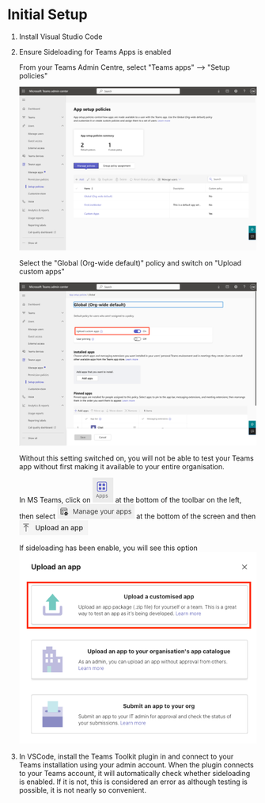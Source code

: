 # Initial Setup

1. Install Visual Studio Code
1. Ensure Sideloading for Teams Apps is enabled

   From your Teams Admin Centre, select "Teams apps" --> "Setup policies"

   ![Teams Setup Policies](../img/teams_setup_policies.png)

   Select the "Global (Org-wide default)" policy and switch on "Upload custom apps"

   ![Upload custom apps](../img/upload_custom_apps.png)

   Without this setting switched on, you will not be able to test your Teams app without first making it available to your entire organisation.

   In MS Teams, click on <img src="../img/icon_apps.png" /> at the bottom of the toolbar on the left, then select <img src="../img/icon_manage_your_apps.png" /> at the bottom of the screen and then <img src="../img/icon_upload_an_app.png" />

   If sideloading has been enable, you will see this option ![Upload customised app](../img/upload_customised_app.png)
1. In VSCode, install the Teams Toolkit plugin in and connect to your Teams installation using your admin account.
   When the plugin connects to your Teams account, it will automatically check whether sideloading is enabled.
   If it is not, this is considered an error as although testing is possible, it is not nearly so convenient.
